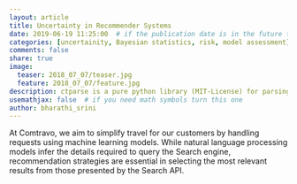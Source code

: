 ```yaml
---
layout: article
title: Uncertainty in Recommender Systems
date: 2019-06-19 11:25:00  # if the publication date is in the future the article will be published on that future date
categories: [uncertainity, Bayesian statistics, risk, model assessment]
comments: false
share: true
image:
  teaser: 2018_07_07/teaser.jpg
  feature: 2018_07_07/feature.jpg
description: ctparse is a pure python library (MIT-License) for parsing complex time expressions efficiently.
usemathjax: false  # if you need math symbols turn this one
author: bharathi_srini
---
```


At Comtravo, we aim to simplify travel for our customers by handling requests using machine learning models. While natural language processing models infer the details required to query the Search engine, recommendation strategies are essential in selecting the most relevant results from those presented by the Search API. 